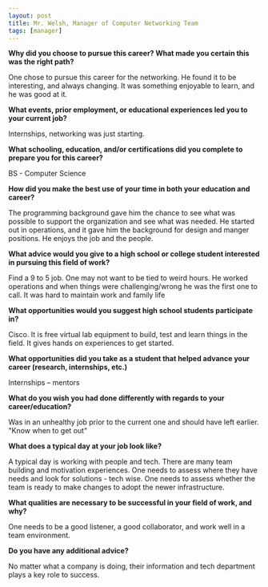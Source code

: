 ```yaml
---
layout: post
title: Mr. Welsh, Manager of Computer Networking Team
tags: [manager]
---
```


**Why did you choose to pursue this career?  What made you certain this was the right path?**

One chose to pursue this career for the networking. He found it to be interesting, and always changing. It was something enjoyable to learn, and he was good at it.

**What events, prior employment, or educational experiences led you to your current job?**

Internships, networking was just starting.

**What schooling, education, and/or certifications did you complete to prepare you for this career?**

BS - Computer Science

**How did you make the best use of your time in both your education and career?**

The programming background gave him the chance to see what was possible to support the organization and see what was needed. He started out in operations, and it gave him the background for design and manger positions. He enjoys the job and the people.

**What advice would you give to a high school or college student interested in pursuing this field of work?**

Find a 9 to 5 job. One may not want to be tied to weird hours. He worked operations and when things were challenging/wrong he was the first one to call. It was hard to maintain work and family life

**What opportunities would you suggest high school students participate in?**

Cisco. It is free virtual lab equipment to build, test and learn things in the field. It gives hands on experiences to get started.

**What opportunities did you take as a student that helped advance your career (research, internships, etc.)**

Internships – mentors

**What do you wish you had done differently with regards to your career/education?**

Was in an unhealthy job prior to the current one and should have left earlier. "Know when to get out"

**What does a typical day at your job look like?**

A typical day is working with people and tech. There are many team building and motivation experiences. One needs to assess where they have needs and look for solutions - tech wise. One needs to assess whether the team is ready to make changes to adopt the newer infrastructure.

**What qualities are necessary to be successful in your field of work, and why?**

One needs to be a good listener, a good collaborator, and work well in a team environment.

**Do you have any additional advice?**

No matter what a company is doing, their information and tech department plays a key role to success.
